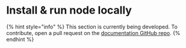 # Install & run node locally

{% hint style="info" %}
This section is currently being developed. To contribute, open a pull request on the [documentation GitHub repo](https://github.com/KlayOracle/klayoracle-docs).
{% endhint %}
